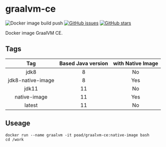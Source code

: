 # graalvm-ce

![Docker image build push](https://github.com/poad/graalvm-ce/workflows/Docker%20image%20build%20push/badge.svg)
[![GitHub issues](https://img.shields.io/github/issues/poad/graalvm-ce.svg "GitHub issues")](https://github.com/poad/graalvm-ce)
[![GitHub stars](https://img.shields.io/github/stars/poad/graalvm-ce.svg "GitHub stars")](https://github.com/poad/graalvm-ce)

Docker image GraalVM CE.

## Tags

| Tag | Based Java version | with Native Image |
|:---:|:---:|:---:|
| jdk8 | 8  | No  |
| jdk8-native-image | 8  | Yes |
| jdk11 | 11 | No  |
| native-image | 11 | Yes |
| latest | 11 | No  |

## Useage

```$sh
docker run --name graalvm -it poad/graalvm-ce:native-image bash
cd /work
```
